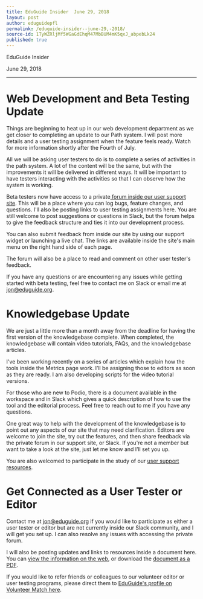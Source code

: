 ```yaml
---
title: EduGuide Insider  June 29, 2018
layout: post
author: eduguidepfl
permalink: /eduguide-insider--june-29,-2018/
source-id: 1TyWZRljMf5WGaGdEhqM47MbBUM4mK5qxJ_abpebLk24
published: true
---
```

EduGuide Insider

June 29, 2018

* * *


# Web Development and Beta Testing Update

Things are beginning to heat up in our web development department as we get closer to completing an update to our Path system. I will post more details and a user testing assignment when the feature feels ready. Watch for more information shortly after the Fourth of July.

All we will be asking user testers to do is to complete a series of activities in the path system. A lot of the content will be the same, but with the improvements it will be delivered in different ways. It will be important to have testers interacting with the activities so that I can observe how the system is working.

Beta testers now have access to a private[ forum inside our user support site](http://eduguide.freshdesk.com/support/discussions/3000000297). This will be a place where you can log bugs, feature changes, and questions. I'll also be posting links to user testing assignments here. You are still welcome to post suggestions or questions in Slack, but the forum helps to give the feedback structure and ties it into our development process.

You can also submit feedback from inside our site by using our support widget or launching a live chat. The links are available inside the site's main menu on the right hand side of each page.

The forum will also be a place to read and comment on other user tester's feedback.

If you have any questions or are encountering any issues while getting started with beta testing, feel free to contact me on Slack or email me at [jon@eduguide.org](mailto:jon@eduguide.org).

###

# Knowledgebase Update

We are just a little more than a month away from the deadline for having the first version of the knowledgebase complete. When completed, the knowledgebase will contain video tutorials, FAQs, and the knowledgebase articles.

I've been working recently on a series of articles which explain how the tools inside the Metrics page work. I’ll be assigning those to editors as soon as they are ready. I am also developing scripts for the video tutorial versions.

For those who are new to Podio, there is a document available in the workspace and in Slack which gives a quick description of how to use the tool and the editorial process. Feel free to reach out to me if you have any questions.

One great way to help with the development of the knowledgebase is to point out any aspects of our site that may need clarification. Editors are welcome to join the site, try out the features, and then share feedback via the private forum in our support site, or Slack. If you're not a member but want to take a look at the site, just let me know and I’ll set you up.

You are also welcomed to participate in the study of our [user support resources](http://eduguide.freshdesk.com/support/discussions/topics/3000170214).

###

# Get Connected as a User Tester or Editor

Contact me at [jon@eduguide.org](mailto:jon@eduguide.org) if you would like to participate as either a user tester or editor but are not currently inside our Slack community, and I will get you set up. I can also resolve any issues with accessing the private forum.

I will also be posting updates and links to resources inside a document here. You can [view the information on the web](https://eduguideinsiders.gitbooks.io/eduguideinsiders/content/), or download the [document as a PDF](https://legacy.gitbook.com/download/pdf/book/eduguideinsiders/eduguideinsiders).

If you would like to refer friends or colleagues to our volunteer editor or user testing programs, please direct them to [EduGuide's profile on Volunteer Match here](https://www.volunteermatch.org/search/org1019195.jsp).

###

